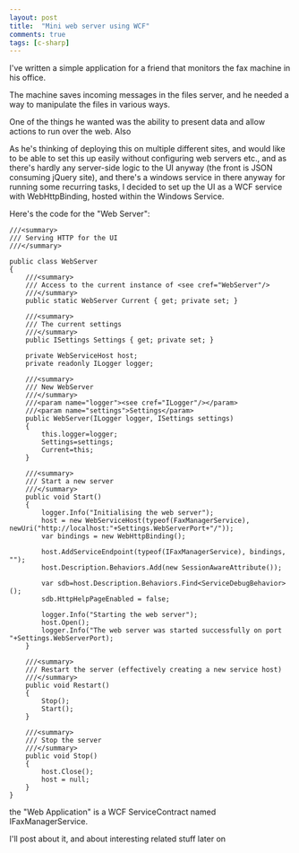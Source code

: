 ```yaml
---
layout: post
title:  "Mini web server using WCF"
comments: true
tags: [c-sharp]
---
```



I've written a simple application for a friend that monitors the fax machine in his office.

The machine saves incoming messages in the files server, and he needed a way to manipulate the files in various ways. 

One of the things he wanted was the ability to present data and allow actions to run over the web. Also 

As he's thinking of deploying this on multiple different sites, and would like to be able to set this up easily without configuring web servers etc., and as there's hardly any server-side logic to the UI anyway (the front is JSON consuming jQuery site), and there's a windows service in there anyway for running some recurring tasks, I decided to set up the UI as a WCF service with WebHttpBinding, hosted within the Windows Service.



Here's the code for the "Web Server":



```
///<summary>
/// Serving HTTP for the UI
///</summary>

public class WebServer 
{
    ///<summary>
    /// Access to the current instance of <see cref="WebServer"/>
    ///</summary>
    public static WebServer Current { get; private set; }
    
    ///<summary>
    /// The current settings
    ///</summary>
    public ISettings Settings { get; private set; }
    
    private WebServiceHost host;
    private readonly ILogger logger;

    ///<summary>
    /// New WebServer
    ///</summary>
    ///<param name="logger"><see cref="ILogger"/></param>
    ///<param name="settings">Settings</param>
    public WebServer(ILogger logger, ISettings settings)
    {
        this.logger=logger;
        Settings=settings;
        Current=this;
    }

    ///<summary>
    /// Start a new server
    ///</summary>
    public void Start()
    {
        logger.Info("Initialising the web server");
        host = new WebServiceHost(typeof(FaxManagerService), newUri("http://localhost:"+Settings.WebServerPort+"/"));
        var bindings = new WebHttpBinding();

        host.AddServiceEndpoint(typeof(IFaxManagerService), bindings, "");
        host.Description.Behaviors.Add(new SessionAwareAttribute());

        var sdb=host.Description.Behaviors.Find<ServiceDebugBehavior>();
        sdb.HttpHelpPageEnabled = false;
            
        logger.Info("Starting the web server");
        host.Open();
        logger.Info("The web server was started successfully on port "+Settings.WebServerPort);
    }

    ///<summary>
    /// Restart the server (effectively creating a new service host)
    ///</summary>
    public void Restart()
    {
        Stop();
        Start();
    }

    ///<summary>
    /// Stop the server
    ///</summary>
    public void Stop()
    {
        host.Close();
        host = null;
    }
}
```





the "Web Application" is a WCF ServiceContract named IFaxManagerService.

I'll post about it, and about interesting related stuff later on

